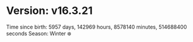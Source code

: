 # Version: v16.3.21
Time since birth: 5957 days, 142969 hours, 8578140 minutes, 514688400 seconds
Season: Winter ❄️
